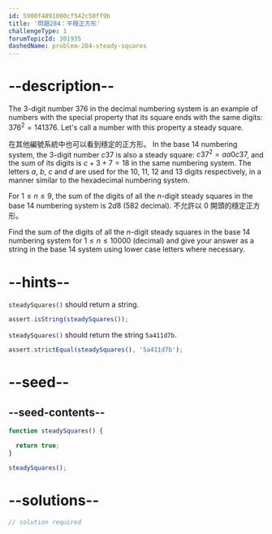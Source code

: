 ```yaml
---
id: 5900f4891000cf542c50ff9b
title: '問題284：平穩正方形'
challengeType: 1
forumTopicId: 301935
dashedName: problem-284-steady-squares
---
```


# --description--

The 3-digit number 376 in the decimal numbering system is an example of numbers with the special property that its square ends with the same digits: ${376}^2 = 141376$. Let's call a number with this property a steady square.

在其他編號系統中也可以看到穩定的正方形。 In the base 14 numbering system, the 3-digit number $c37$ is also a steady square: $c37^2 = aa0c37$, and the sum of its digits is $c+3+7=18$ in the same numbering system. The letters $a$, $b$, $c$ and $d$ are used for the 10, 11, 12 and 13 digits respectively, in a manner similar to the hexadecimal numbering system.

For $1 ≤ n ≤ 9$, the sum of the digits of all the $n$-digit steady squares in the base 14 numbering system is $2d8$ (582 decimal). 不允許以 0 開頭的穩定正方形。

Find the sum of the digits of all the $n$-digit steady squares in the base 14 numbering system for $1 ≤ n ≤ 10000$ (decimal) and give your answer as a string in the base 14 system using lower case letters where necessary.

# --hints--

`steadySquares()` should return a string.

```js
assert.isString(steadySquares());
```

`steadySquares()` should return the string `5a411d7b`.

```js
assert.strictEqual(steadySquares(), '5a411d7b');
```

# --seed--

## --seed-contents--

```js
function steadySquares() {

  return true;
}

steadySquares();
```

# --solutions--

```js
// solution required
```

